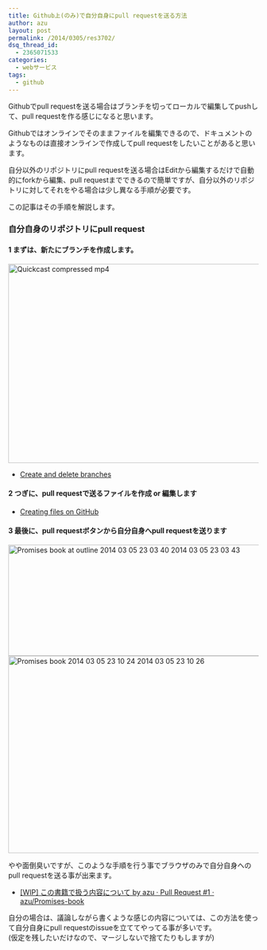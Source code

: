 ```yaml
---
title: Github上(のみ)で自分自身にpull requestを送る方法
author: azu
layout: post
permalink: /2014/0305/res3702/
dsq_thread_id:
  - 2365071533
categories:
  - webサービス
tags:
  - github
---
```

Githubでpull requestを送る場合はブランチを切ってローカルで編集してpushして、pull requestを作る感じになると思います。

Githubではオンラインでそのままファイルを編集できるので、ドキュメントのようなものは直接オンラインで作成してpull requestをしたいことがあると思います。

自分以外のリポジトリにpull requestを送る場合はEditから編集するだけで自動的にforkから編集、pull requestまでできるので簡単ですが、自分以外のリポジトリに対してそれをやる場合は少し異なる手順が必要です。

この記事はその手順を解説します。

### 自分自身のリポジトリにpull request

#### 1 まずは、新たにブランチを作成します。

<img src="https://efcl.info/wp-content/uploads/2014/03/quickcast-compressed.mp4.gif" alt="Quickcast compressed mp4" title="quickcast-compressed.mp4.gif" border="0" width="600" height="400" />

*   [Create and delete branches][1]

#### 2 つぎに、pull requestで送るファイルを作成 or 編集します

*   [Creating files on GitHub][2]

#### 3 最後に、pull requestボタンから自分自身へpull requestを送ります

<img src="https://efcl.info/wp-content/uploads/2014/03/Promises-book-at-outline-2014-03-05-23-03-40-2014-03-05-23-03-43.jpg" alt="Promises book at outline 2014 03 05 23 03 40 2014 03 05 23 03 43" title="Promises-book at outline 2014-03-05 23-03-40 2014-03-05 23-03-43.jpg" border="0" width="600" height="223" />

<img src="https://efcl.info/wp-content/uploads/2014/03/Promises-book-2014-03-05-23-10-24-2014-03-05-23-10-26.jpg" alt="Promises book 2014 03 05 23 10 24 2014 03 05 23 10 26" title="Promises-book 2014-03-05 23-10-24 2014-03-05 23-10-26.jpg" border="0" width="600" height="396" />

やや面倒臭いですが、このような手順を行う事でブラウザのみで自分自身へのpull requestを送る事が出来ます。

*   [[WIP] この書籍で扱う内容について by azu · Pull Request #1 · azu/Promises-book][3]

自分の場合は、議論しながら書くような感じの内容については、この方法を使って自分自身にpull requestのissueを立ててやってる事が多いです。  
(仮定を残したいだけなので、マージしないで捨てたりもしますが)

 [1]: https://github.com/blog/1377-create-and-delete-branches "Create and delete branches"
 [2]: https://github.com/blog/1327-creating-files-on-github "Creating files on GitHub"
 [3]: https://github.com/azu/Promises-book/pull/1 "[WIP] この書籍で扱う内容について by azu · Pull Request #1 · azu/Promises-book"
